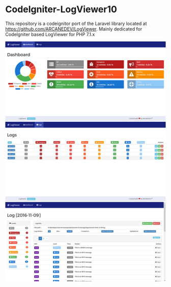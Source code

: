 # CodeIgniter-LogViewer10

This repository is a codeignitor port of the Laravel library located at https://github.com/ARCANEDEV/LogViewer. Mainly dedicated for CodeIgniter based LogViewer for PHP 7.1.x

![Screenshot](https://github.com/dineshkummarc/CodeIgniter-LogViewer10/blob/master/1-dashboard.jpg)
![Screenshot](https://github.com/dineshkummarc/CodeIgniter-LogViewer10/blob/master/2-logs-list.jpg)
![Screenshot](https://github.com/dineshkummarc/CodeIgniter-LogViewer10/blob/master/3-single-log.jpg)
